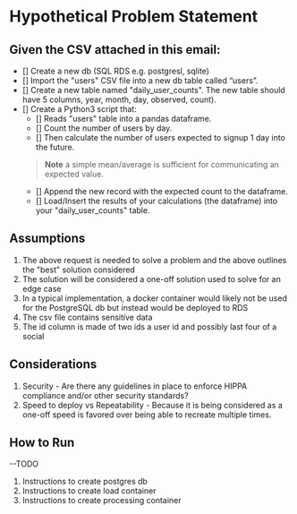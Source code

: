 # Hypothetical Problem Statement
## Given the CSV attached in this email:
- []	Create a new db (SQL RDS e.g. postgresl, sqlite)
- []	Import the "users" CSV file into a new db table called “users”.
- []	Create a new table named "daily_user_counts". The new table should have 5 columns, year, month, day, observed, count). 
- [] Create a Python3 script that:
    - [] Reads "users" table into a pandas dataframe.
    - [] Count the number of users by day.
    - [] Then calculate the number of users expected to signup 1 day into the future. 
    > **Note** a simple mean/average is sufficient for communicating an expected value. 
    - [] Append the new record with the expected count to the dataframe.
    - [] Load/Insert the results of your calculations (the dataframe) into your "daily_user_counts" table.

## Assumptions
1. The above request is needed to solve a problem and the above outlines the "best" solution considered
1. The solution will be considered a one-off solution used to solve for an edge case
1. In a typical implementation, a docker container would likely not be used for the PostgreSQL db but instead would be deployed to RDS
1. The csv file contains sensitive data
1. The id column is made of two ids a user id and possibly last four of a social


## Considerations
1. Security - Are there any guidelines in place to enforce HIPPA compliance and/or other security standards?
1. Speed to deploy vs Repeatability - Because it is being considered as a one-off speed is favored over being able to recreate multiple times. 


## How to Run 
--TODO
 1. Instructions to create postgres db
 1. Instructions to create load container
 1. Instructions to create processing container 
